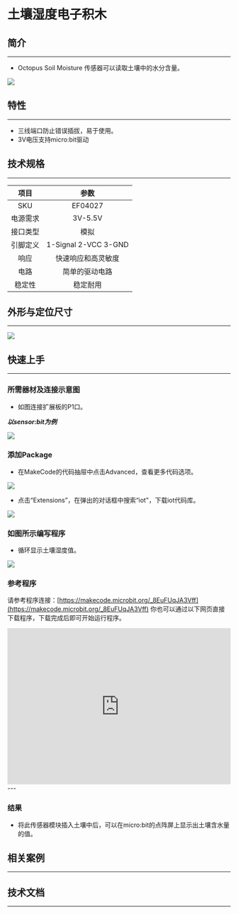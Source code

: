 # 土壤湿度电子积木

## 简介
---
- Octopus Soil Moisture 传感器可以读取土壤中的水分含量。

 ![](./images/6eULTGI.jpg)

## 特性
---

- 三线端口防止错误插拔，易于使用。
- 3V电压支持micro:bit驱动

## 技术规格
---

项目 | 参数 
:-: | :-: 
SKU|EF04027
电源需求|3V-5.5V
接口类型|模拟
引脚定义|1-Signal 2-VCC 3-GND
响应|快速响应和高灵敏度
电路|简单的驱动电路
稳定性|稳定耐用

## 外形与定位尺寸
---

 ![](./images/fNkBc5w.png)

## 快速上手
---

### 所需器材及连接示意图
- 如图连接扩展板的P1口。

***以sensor:bit为例***

 ![](./images/gcLtAb7.png)

### 添加Package
- 在MakeCode的代码抽屉中点击Advanced，查看更多代码选项。

 ![](./images/smtcNoB.png)

- 点击“Extensions”，在弹出的对话框中搜索“iot"，下载iot代码库。




![](./images/AaZxCEb.jpg)


 

### 如图所示编写程序
- 循环显示土壤湿度值。

 

![](./images/04027_03.png)



### 参考程序
请参考程序连接：[https://makecode.microbit.org/_8EuFUqJA3Vff](https://makecode.microbit.org/_8EuFUqJA3Vff)
你也可以通过以下网页直接下载程序，下载完成后即可开始运行程序。

<div style="position:relative;height:0;padding-bottom:70%;overflow:hidden;"><iframe style="position:absolute;top:0;left:0;width:100%;height:100%;" src="https://makecode.microbit.org/#pub:_8EuFUqJA3Vff" frameborder="0" sandbox="allow-popups allow-forms allow-scripts allow-same-origin"></iframe></div>  
---

### 结果
- 将此传感器模块插入土壤中后，可以在micro:bit的点阵屏上显示出土壤含水量的值。

## 相关案例
---

## 技术文档
---
